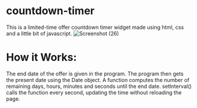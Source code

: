 # countdown-timer
This is a limited-time offer countdown timer widget made using html, css and a little bit of javascript.
![Screenshot (26)](https://github.com/sreelakshmyaj/countdown-timer/assets/114150334/42af3ebd-05b7-4ca9-8d8e-0aea6dfd28d2)
<h1>How it Works:</h1>
The end date of the offer is given in the program. The program then gets the present date using the Date object. A function computes the number of remaining days, hours, minutes and seconds until the end date. setInterval() calls the function every second, updating the time without reloading the page. 
